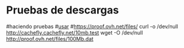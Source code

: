 # Pruebas de descargas
#haciendo pruebas
#[usar](https://www.perplexity.ai/)
#https://proof.ovh.net/files/
curl -o /dev/null http://cachefly.cachefly.net/10mb.test
wget -O /dev/null http://proof.ovh.net/files/100Mb.dat
